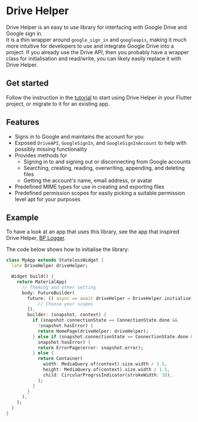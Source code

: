 # Drive Helper

Drive Helper is an easy to use library for interfacing with Google Drive and Google sign in.  
It is a thin wrapper around `google_sign_in` and `googleapis`, making it much more intuitive for developers to use and integrate Google Drive into a project. If you already use the Drive API, then you probably have a wrapper class for initialisation and read/write, you can likely easily replace it with Drive Helper.

## Get started

Follow the instruction in the [tutorial](https://github.com/theRookieCoder/drive_helper/blob/main/doc/DriveHelper.md) to start using Drive Helper in your Flutter project, or migrate to it for an existing app.

## Features

- Signs in to Google and maintains the account for you
- Exposed `DriveAPI`, `GoogleSignIn`, and `GoogleSignInAccount` to help with possibly missing functionality
- Provides methods for
  - Signing in to and signing out or disconnecting from Google accounts
  - Searching, creating, reading, overwriting, appending, and deleting files
  - Getting the account's name, email address, or avatar
- Predefined MIME types for use in creating and exporting files
- Predefined permission scopes for easily picking a suitable permission level apt for your purposes

## Example

To have a look at an app that uses this library, see the app that inspired Drive Helper, [BP Logger](https://www.github.com/theRookieCoder/bp_logger).

The code below shows how to initialise the library:

```dart
class MyApp extends StatelessWidget {
  late DriveHelper driveHelper;

  Widget build() {
    return MaterialApp(
      // Theming and other setting
      body: FutureBuilder(
        future: () async => await driveHelper = DriveHelper.initialise([
            // Choose your scopes
        ]),
        builder: (snapshot, context) {
          if (snapshot.connectionState == ConnectionState.done &&
            !snapshot.hasError) {
            return HomePage(driveHelper: driveHelper);
          } else if (snapshot.connectionState == ConnectionState.done &&
            snapshot.hasError) {
            return ErrorPage(error: snapshot.error);
          } else {
            return Container(
              width: MediaQuery.of(context).size.width / 1.5,
              height: MediaQuery.of(context).size.width / 1.5,
              child: CircularProgrssIndicator(strokeWidth: 10),
            );
          }
        }
      ),
    );
  }
}
```
